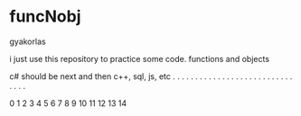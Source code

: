 # funcNobj
gyakorlas

i just use this repository to practice some code.
functions and objects

c# should be next and then c++, sql, js, etc
. . . . . . . . . . . . . . . . . . . . . . . . . . . . . . .

0
1
2
3
4
5
6
7
8
9
10
11
12
13
14
